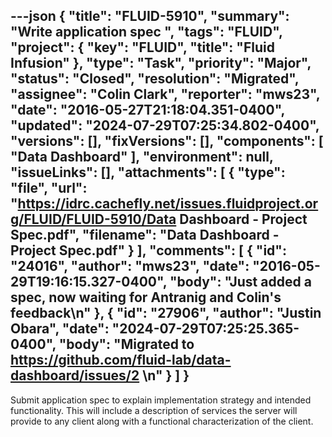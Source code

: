 ---json
{
  "title": "FLUID-5910",
  "summary": "Write application spec ",
  "tags": "FLUID",
  "project": {
    "key": "FLUID",
    "title": "Fluid Infusion"
  },
  "type": "Task",
  "priority": "Major",
  "status": "Closed",
  "resolution": "Migrated",
  "assignee": "Colin Clark",
  "reporter": "mws23",
  "date": "2016-05-27T21:18:04.351-0400",
  "updated": "2024-07-29T07:25:34.802-0400",
  "versions": [],
  "fixVersions": [],
  "components": [
    "Data Dashboard"
  ],
  "environment": null,
  "issueLinks": [],
  "attachments": [
    {
      "type": "file",
      "url": "https://idrc.cachefly.net/issues.fluidproject.org/FLUID/FLUID-5910/Data Dashboard - Project Spec.pdf",
      "filename": "Data Dashboard - Project Spec.pdf"
    }
  ],
  "comments": [
    {
      "id": "24016",
      "author": "mws23",
      "date": "2016-05-29T19:16:15.327-0400",
      "body": "Just added a spec, now waiting for Antranig and Colin's feedback\n"
    },
    {
      "id": "27906",
      "author": "Justin Obara",
      "date": "2024-07-29T07:25:25.365-0400",
      "body": "Migrated to <https://github.com/fluid-lab/data-dashboard/issues/2>&#x20;\n"
    }
  ]
}
---
Submit application spec to explain implementation strategy and intended functionality. This will include a description of services the server will provide to any client along with a functional characterization of the client.

        